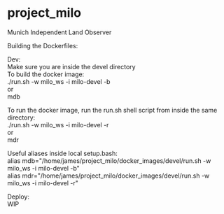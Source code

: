 # project_milo
Munich Independent Land Observer

Building the Dockerfiles:

Dev:\
Make sure you are inside the devel directory\
To build the docker image:\
./run.sh -w milo_ws -i milo-devel -b\
or\
mdb

To run the docker image, run the run.sh shell script from inside the same directory:\
./run.sh -w milo_ws -i milo-devel -r\
or\
mdr

Useful aliases inside local setup.bash:\
alias mdb="/home/james/project_milo/docker_images/devel/run.sh -w milo_ws -i milo-devel -b"\
alias mdr="/home/james/project_milo/docker_images/devel/run.sh -w milo_ws -i milo-devel -r"

Deploy:\
WIP
